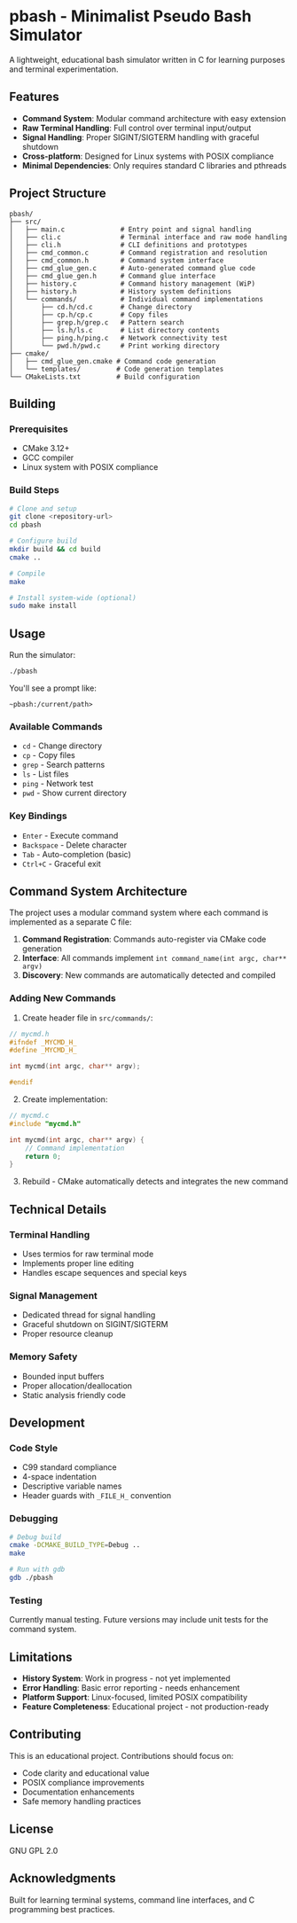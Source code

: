 # pbash - Minimalist Pseudo Bash Simulator

A lightweight, educational bash simulator written in C for learning purposes and terminal experimentation.

## Features

- **Command System**: Modular command architecture with easy extension
- **Raw Terminal Handling**: Full control over terminal input/output
- **Signal Handling**: Proper SIGINT/SIGTERM handling with graceful shutdown
- **Cross-platform**: Designed for Linux systems with POSIX compliance
- **Minimal Dependencies**: Only requires standard C libraries and pthreads

## Project Structure

```
pbash/
├── src/
│   ├── main.c              # Entry point and signal handling
│   ├── cli.c               # Terminal interface and raw mode handling
│   ├── cli.h               # CLI definitions and prototypes
│   ├── cmd_common.c        # Command registration and resolution
│   ├── cmd_common.h        # Command system interface
│   ├── cmd_glue_gen.c      # Auto-generated command glue code
│   ├── cmd_glue_gen.h      # Command glue interface
│   ├── history.c           # Command history management (WiP)
│   ├── history.h           # History system definitions
│   └── commands/           # Individual command implementations
│       ├── cd.h/cd.c       # Change directory
│       ├── cp.h/cp.c       # Copy files
│       ├── grep.h/grep.c   # Pattern search
│       ├── ls.h/ls.c       # List directory contents
│       ├── ping.h/ping.c   # Network connectivity test
│       └── pwd.h/pwd.c     # Print working directory
├── cmake/
│   ├── cmd_glue_gen.cmake # Command code generation
│   └── templates/         # Code generation templates
└── CMakeLists.txt         # Build configuration
```

## Building

### Prerequisites
- CMake 3.12+
- GCC compiler
- Linux system with POSIX compliance

### Build Steps
```bash
# Clone and setup
git clone <repository-url>
cd pbash

# Configure build
mkdir build && cd build
cmake ..

# Compile
make

# Install system-wide (optional)
sudo make install
```

## Usage

Run the simulator:
```bash
./pbash
```

You'll see a prompt like:
```
~pbash:/current/path> 
```

### Available Commands
- `cd` - Change directory
- `cp` - Copy files  
- `grep` - Search patterns
- `ls` - List files
- `ping` - Network test
- `pwd` - Show current directory

### Key Bindings
- `Enter` - Execute command
- `Backspace` - Delete character
- `Tab` - Auto-completion (basic)
- `Ctrl+C` - Graceful exit

## Command System Architecture

The project uses a modular command system where each command is implemented as a separate C file:

1. **Command Registration**: Commands auto-register via CMake code generation
2. **Interface**: All commands implement `int command_name(int argc, char** argv)`
3. **Discovery**: New commands are automatically detected and compiled

### Adding New Commands

1. Create header file in `src/commands/`:
```c
// mycmd.h
#ifndef _MYCMD_H_
#define _MYCMD_H_

int mycmd(int argc, char** argv);

#endif
```

2. Create implementation:
```c
// mycmd.c
#include "mycmd.h"

int mycmd(int argc, char** argv) {
    // Command implementation
    return 0;
}
```

3. Rebuild - CMake automatically detects and integrates the new command

## Technical Details

### Terminal Handling
- Uses termios for raw terminal mode
- Implements proper line editing
- Handles escape sequences and special keys

### Signal Management
- Dedicated thread for signal handling
- Graceful shutdown on SIGINT/SIGTERM
- Proper resource cleanup

### Memory Safety
- Bounded input buffers
- Proper allocation/deallocation
- Static analysis friendly code

## Development

### Code Style
- C99 standard compliance
- 4-space indentation
- Descriptive variable names
- Header guards with `_FILE_H_` convention

### Debugging
```bash
# Debug build
cmake -DCMAKE_BUILD_TYPE=Debug ..
make

# Run with gdb
gdb ./pbash
```

### Testing
Currently manual testing. Future versions may include unit tests for the command system.

## Limitations

- **History System**: Work in progress - not yet implemented
- **Error Handling**: Basic error reporting - needs enhancement
- **Platform Support**: Linux-focused, limited POSIX compatibility
- **Feature Completeness**: Educational project - not production-ready

## Contributing

This is an educational project. Contributions should focus on:
- Code clarity and educational value
- POSIX compliance improvements
- Documentation enhancements
- Safe memory handling practices

## License

GNU GPL 2.0

## Acknowledgments

Built for learning terminal systems, command line interfaces, and C programming best practices.
